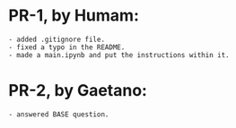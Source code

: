 # PR-1, by Humam:
	- added .gitignore file.
	- fixed a typo in the README.
	- made a main.ipynb and put the instructions within it.
# PR-2, by Gaetano:
	- answered BASE question.

